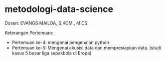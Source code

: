 # metodologi-data-science

Dosen: EVANGS MAILOA, S.KOM., M.CS.

Keterangan Pertemuan:
* Pertemuan ke-4: mengenai pengenalan python
* Pertemuan ke-5: Mengenai akusisi data dan mempresiapkan data. (studi kasus 5 besar liga sepakbola di Eropa)
